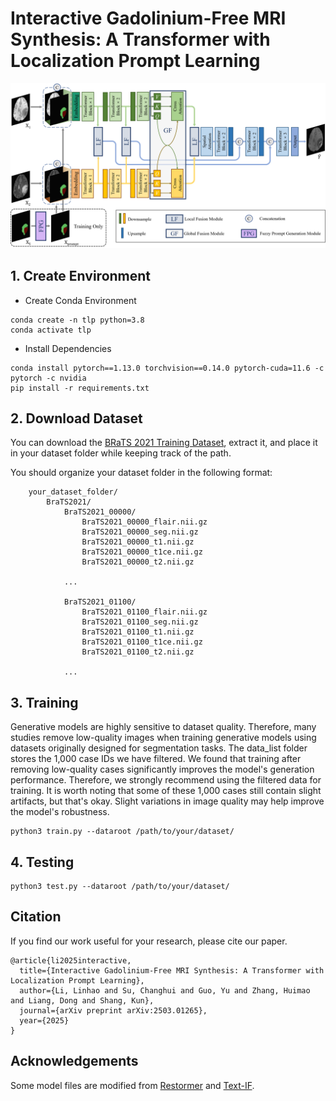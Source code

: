 # Interactive Gadolinium-Free MRI Synthesis: A Transformer with Localization Prompt Learning

![Framework](assert/framework.png)

## 1. Create Environment
- Create Conda Environment
```
conda create -n tlp python=3.8
conda activate tlp
```
- Install Dependencies
```
conda install pytorch==1.13.0 torchvision==0.14.0 pytorch-cuda=11.6 -c pytorch -c nvidia
pip install -r requirements.txt
```

## 2. Download Dataset

You can download the [BRaTS 2021 Training Dataset](https://www.kaggle.com/datasets/dschettler8845/brats-2021-task1), extract it, and place it in your dataset folder while keeping track of the path.

You should organize your dataset folder in the following format:
```
    your_dataset_folder/
        BraTS2021/
            BraTS2021_00000/
                BraTS2021_00000_flair.nii.gz
                BraTS2021_00000_seg.nii.gz
                BraTS2021_00000_t1.nii.gz
                BraTS2021_00000_t1ce.nii.gz
                BraTS2021_00000_t2.nii.gz
                
            ...
            
            BraTS2021_01100/
                BraTS2021_01100_flair.nii.gz
                BraTS2021_01100_seg.nii.gz
                BraTS2021_01100_t1.nii.gz
                BraTS2021_01100_t1ce.nii.gz
                BraTS2021_01100_t2.nii.gz
                
            ...
```
##  3. Training
Generative models are highly sensitive to dataset quality. Therefore, many studies remove low-quality images when training generative models using datasets originally designed for segmentation tasks. The data_list folder stores the 1,000 case IDs we have filtered. We found that training after removing low-quality cases significantly improves the model's generation performance. Therefore, we strongly recommend using the filtered data for training. It is worth noting that some of these 1,000 cases still contain slight artifacts, but that's okay. Slight variations in image quality may help improve the model's robustness.
```shell
python3 train.py --dataroot /path/to/your/dataset/
```

##  4. Testing
```shell
python3 test.py --dataroot /path/to/your/dataset/
```

## Citation
If you find our work useful for your research, please cite our paper. 

```
@article{li2025interactive,
  title={Interactive Gadolinium-Free MRI Synthesis: A Transformer with Localization Prompt Learning},
  author={Li, Linhao and Su, Changhui and Guo, Yu and Zhang, Huimao and Liang, Dong and Shang, Kun},
  journal={arXiv preprint arXiv:2503.01265},
  year={2025}
}
```
## Acknowledgements
Some model files are modified from [Restormer](https://github.com/swz30/Restormer) and [Text-IF](https://github.com/XunpengYi/Text-IF).

